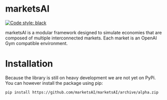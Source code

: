 # marketsAI

[![Code style: black](https://img.shields.io/badge/code%20style-black-000000.svg)](https://github.com/psf/black)

marketsAI is a modular framework designed to simulate economies that are composed of multiple interconnected markets. Each market is an OpenAI Gym compatible environment.

# Installation

Because the library is still on heavy development we are not yet on PyPi. You can however install the package using pip:
```shell
pip install https://github.com/marketsAI/marketsAI/archive/alpha.zip
```
